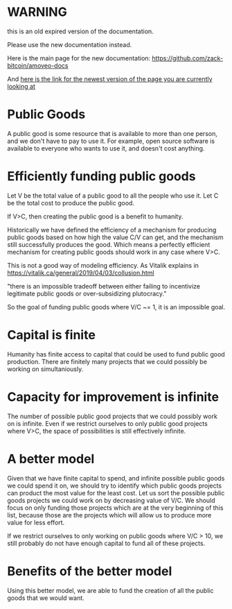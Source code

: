 WARNING
========

this is an old expired version of the documentation.

Please use the new documentation instead. 

Here is the main page for the new documentation: https://github.com/zack-bitcoin/amoveo-docs 

And [here is the link for the newest version of the page you are currently looking at](https://github.com/zack-bitcoin/amoveo-docs/blob/master//basics/public_goods.md)

Public Goods
=========

A public good is some resource that is available to more than one person, and we don't have to pay to use it.
For example, open source software is available to everyone who wants to use it, and doesn't cost anything.

Efficiently funding public goods
==========

Let V be the total value of a public good to all the people who use it.
Let C be the total cost to produce the public good.

If V>C, then creating the public good is a benefit to humanity.

Historically we have defined the efficiency of a mechanism for producing public goods based on how high the value C/V can get, and the mechanism still successfully produces the good. Which means a perfectly efficient mechanism for creating public goods should work in any case where V>C.

This is not a good way of modeling efficiency. As Vitalik explains in https://vitalik.ca/general/2019/04/03/collusion.html

"there is an impossible tradeoff between either failing to incentivize legitimate public goods or over-subsidizing plutocracy."

So the goal of funding public goods where V/C ~= 1, it is an impossible goal.

Capital is finite
========

Humanity has finite access to capital that could be used to fund public good production.
There are finitely many projects that we could possibly be working on simultaniously.

Capacity for improvement is infinite
========

The number of possible public good projects that we could possibly work on is infinite.
Even if we restrict ourselves to only public good projects where V>C, the space of possibilities is still effectively infinite.

A better model
========

Given that we have finite capital to spend, and infinite possible public goods we could spend it on, we should try to identify which public goods projects can product the most value for the least cost.
Let us sort the possible public goods projects we could work on by decreasing value of V/C.
We should focus on only funding those projects which are at the very beginning of this list, because those are the projects which will allow us to produce more value for less effort.

If we restrict ourselves to only working on public goods where V/C > 10, we still probably do not have enough capital to fund all of these projects.

Benefits of the better model
========

Using this better model, we are able to fund the creation of all the public goods that we would want.